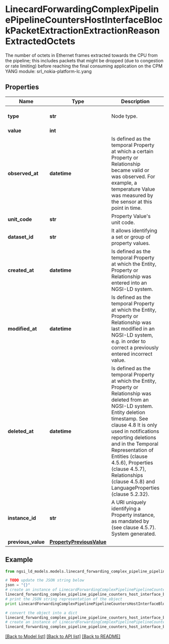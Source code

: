 # LinecardForwardingComplexPipelinePipelineCountersHostInterfaceBlockPacketExtractionExtractionReasonExtractedOctets

The number of octets in Ethernet frames extracted towards the CPU from the pipeline; this includes packets that might be dropped (due to congestion or rate limiting) before reaching the final consuming application on the CPM  YANG module: srl_nokia-platform-lc.yang 

## Properties

Name | Type | Description | Notes
------------ | ------------- | ------------- | -------------
**type** | **str** | Node type.  | [optional] [default to 'Property']
**value** | **int** |  | 
**observed_at** | **datetime** | Is defined as the temporal Property at which a certain Property or Relationship became valid or was observed. For example, a temperature Value was measured by the sensor at this point in time.  | [optional] 
**unit_code** | **str** | Property Value&#39;s unit code.  | [optional] 
**dataset_id** | **str** | It allows identifying a set or group of property values.  | [optional] 
**created_at** | **datetime** | Is defined as the temporal Property at which the Entity, Property or Relationship was entered into an NGSI-LD system.  | [optional] [readonly] 
**modified_at** | **datetime** | Is defined as the temporal Property at which the Entity, Property or Relationship was last modified in an NGSI-LD system, e.g. in order to correct a previously entered incorrect value.  | [optional] [readonly] 
**deleted_at** | **datetime** | Is defined as the temporal Property at which the Entity, Property or Relationship was deleted from an NGSI-LD system.  Entity deletion timestamp. See clause 4.8 It is only used in notifications reporting deletions and in the Temporal Representation of Entities (clause 4.5.6), Properties (clause 4.5.7), Relationships (clause 4.5.8) and LanguageProperties (clause 5.2.32).  | [optional] [readonly] 
**instance_id** | **str** | A URI uniquely identifying a Property instance, as mandated by (see clause 4.5.7). System generated.  | [optional] [readonly] 
**previous_value** | [**PropertyPreviousValue**](PropertyPreviousValue.md) |  | [optional] 

## Example

```python
from ngsi_ld_models.models.linecard_forwarding_complex_pipeline_pipeline_counters_host_interface_block_packet_extraction_extraction_reason_extracted_octets import LinecardForwardingComplexPipelinePipelineCountersHostInterfaceBlockPacketExtractionExtractionReasonExtractedOctets

# TODO update the JSON string below
json = "{}"
# create an instance of LinecardForwardingComplexPipelinePipelineCountersHostInterfaceBlockPacketExtractionExtractionReasonExtractedOctets from a JSON string
linecard_forwarding_complex_pipeline_pipeline_counters_host_interface_block_packet_extraction_extraction_reason_extracted_octets_instance = LinecardForwardingComplexPipelinePipelineCountersHostInterfaceBlockPacketExtractionExtractionReasonExtractedOctets.from_json(json)
# print the JSON string representation of the object
print LinecardForwardingComplexPipelinePipelineCountersHostInterfaceBlockPacketExtractionExtractionReasonExtractedOctets.to_json()

# convert the object into a dict
linecard_forwarding_complex_pipeline_pipeline_counters_host_interface_block_packet_extraction_extraction_reason_extracted_octets_dict = linecard_forwarding_complex_pipeline_pipeline_counters_host_interface_block_packet_extraction_extraction_reason_extracted_octets_instance.to_dict()
# create an instance of LinecardForwardingComplexPipelinePipelineCountersHostInterfaceBlockPacketExtractionExtractionReasonExtractedOctets from a dict
linecard_forwarding_complex_pipeline_pipeline_counters_host_interface_block_packet_extraction_extraction_reason_extracted_octets_form_dict = linecard_forwarding_complex_pipeline_pipeline_counters_host_interface_block_packet_extraction_extraction_reason_extracted_octets.from_dict(linecard_forwarding_complex_pipeline_pipeline_counters_host_interface_block_packet_extraction_extraction_reason_extracted_octets_dict)
```
[[Back to Model list]](../README.md#documentation-for-models) [[Back to API list]](../README.md#documentation-for-api-endpoints) [[Back to README]](../README.md)


